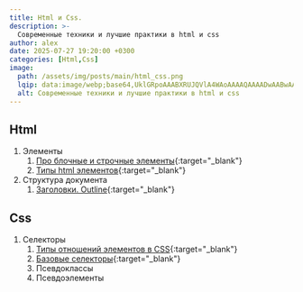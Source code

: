 ```yaml
---
title: Html и Сss.
description: >-
  Современные техники и лучшие практики в html и css
author: alex
date: 2025-07-27 19:20:00 +0300
categories: [Html,Css]
image:
  path: /assets/img/posts/main/html_css.png
  lqip: data:image/webp;base64,UklGRpoAAABXRUJQVlA4WAoAAAAQAAAADwAABwAAQUxQSDIAAAARL0AmbZurmr57yyIiqE8oiG0bejIYEQTgqiDA9vqnsUSI6H+oAERp2HZ65qP/VIAWAFZQOCBCAAAA8AEAnQEqEAAIAAVAfCWkAALp8sF8rgRgAP7o9FDvMCkMde9PK7euH5M1m6VWoDXf2FkP3BqV0ZYbO6NA/VFIAAAA
  alt: Современные техники и лучшие практики в html и css
---
```


## Html

1. Элементы
   1. [Про блочные и строчные элементы](https://lexusalex.site/posts/html-css-block-and-inline-elements/){:target="_blank"}
   2. [Типы html элементов](https://lexusalex.site/posts/html-css-types-of-elements/){:target="_blank"}
2. Структура документа
   1. [Заголовки. Outline](https://lexusalex.site/posts/html-css-document-structure-outline/){:target="_blank"}

## Сss

1. Селекторы
   1. [Типы отношений элементов в CSS](https://lexusalex.site/posts/html-css-types-of-element-relationships/){:target="_blank"}  
   2. [Базовые селекторы](https://lexusalex.site/posts/html-css-selectors/){:target="_blank"}
   3. Псевдоклассы
   4. Псевдоэлементы
